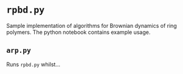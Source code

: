 # `rpbd.py`
Sample implementation of algorithms for Brownian dynamics of ring polymers.
The python notebook contains example usage.

## `arp.py`
Runs `rpbd.py` whilst...
